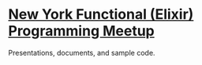 # [New York Functional (Elixir) Programming Meetup](https://www.meetup.com/New-York-Functional-Elixir-Programming-Meetup/)
Presentations, documents, and sample code.

